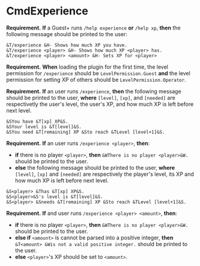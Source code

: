 # CmdExperience

**Requirement.** **If** a Guest+ runs `/help experience` **or** `/help xp`, **then** the following message should be printed to the user:

```
&T/experience &H- Shows how much XP you have.
&T/experience <player> &H- Shows how much XP <player> has.
&T/experience <player> <amount> &H- Sets XP for <player>
```

**Requirement.** **When** loading the plugin for the first time, the level permission for `/experience` should be `LevelPermission.Guest` **and** the level permission for setting XP of others should be `LevelPermission.Operator`.

**Requirement.** **If** an user runs `/experience`, **then** the following message should be printed to the user, **where** `[level]`, `[xp]`, and `[needed]`  are respectivetly the user's level, the user's XP, and how much XP is left before next level.

```nofmt
&SYou have &T[xp] XP&S.
&SYour level is &T[level]&S.
&SYou need &T[remaining] XP &Sto reach &TLevel [level+1]&S.
```

**Requirement.** **If** an user runs `/experience <player>`, **then**:
+ **if** there is no player `<player>`, **then** `&WThere is no player <player>&W.` should be printed to the user.
+ **else** the following message should be printed to the user, **where** `[level]`, `[xp]` and `[needed]` are respectively the player's level, its XP and how much XP is left before next level.

```nofmt
&S<player> &Thas &T[xp] XP&S.
&S<player>&S's level is &T[level]&S.
&S<player> &Sneeds &T[remaining] XP &Sto reach &TLevel [level+1]&S.
```

**Requirement.** **If** and user runs `/experience <player> <amount>`, **then**:
+ **if** there is no player `<player>`, **then** `&WThere is no player <player>&W.` should be printed to the user.
+ **else if** `<amount>` is cannot be parsed into a positive integer, **then** `&T<amount> &Wis not a valid positive integer.` should be printed to the user.
+ **else** `<player>`'s XP should be set to `<amount>`.
